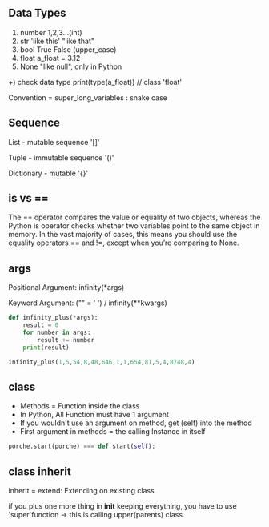 ## Data Types

1. number 1,2,3...(int)
2. str 'like this' "like that"
3. bool True False (upper_case)
4. float a_float = 3.12
5. None "like null", only in Python

+) check data type
print(type(a_float)) // class 'float'

Convention = super_long_variables : snake case

## Sequence

List - mutable sequence '[]'

Tuple - immutable sequence '()'

Dictionary - mutable '{}'

## is vs ==

The == operator compares the value or equality of two objects, whereas the Python is operator checks whether two variables point to the same object in memory. In the vast majority of cases, this means you should use the equality operators == and !=, except when you’re comparing to None.

## args

Positional Argument: infinity(*args)

Keyword Argument: ("" = ' ') / infinity(**kwargs)

```python
def infinity_plus(*args):
    result = 0
    for number in args:
        result += number
    print(result)

infinity_plus(1,5,54,8,48,646,1,1,654,81,5,4,8748,4)
```

## class

* Methods = Function inside the class
* In Python, All Function must have 1 argument
* If you wouldn't use an argument on method, get (self) into the method
* First argument in methods = the calling Instance in itself
  
```python
porche.start(porche) === def start(self):
```

## class inherit

inherit = extend: Extending on existing class

if you plus one more thing in __init__ keeping everything, you have to use 'super'function
-> this is calling upper(parents) class.
